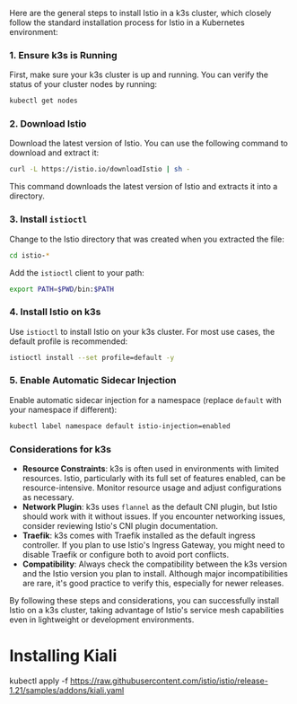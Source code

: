 Here are the general steps to install Istio in a k3s cluster, which closely follow the standard installation process for Istio in a Kubernetes environment:

### 1. Ensure k3s is Running

First, make sure your k3s cluster is up and running. You can verify the status of your cluster nodes by running:

```bash
kubectl get nodes
```

### 2. Download Istio

Download the latest version of Istio. You can use the following command to download and extract it:

```bash
curl -L https://istio.io/downloadIstio | sh -
```

This command downloads the latest version of Istio and extracts it into a directory.

### 3. Install `istioctl`

Change to the Istio directory that was created when you extracted the file:

```bash
cd istio-*
```

Add the `istioctl` client to your path:

```bash
export PATH=$PWD/bin:$PATH
```

### 4. Install Istio on k3s

Use `istioctl` to install Istio on your k3s cluster. For most use cases, the default profile is recommended:

```bash
istioctl install --set profile=default -y
```

### 5. Enable Automatic Sidecar Injection

Enable automatic sidecar injection for a namespace (replace `default` with your namespace if different):

```bash
kubectl label namespace default istio-injection=enabled
```

### Considerations for k3s

- **Resource Constraints**: k3s is often used in environments with limited resources. Istio, particularly with its full set of features enabled, can be resource-intensive. Monitor resource usage and adjust configurations as necessary.
- **Network Plugin**: k3s uses `flannel` as the default CNI plugin, but Istio should work with it without issues. If you encounter networking issues, consider reviewing Istio's CNI plugin documentation.
- **Traefik**: k3s comes with Traefik installed as the default ingress controller. If you plan to use Istio's Ingress Gateway, you might need to disable Traefik or configure both to avoid port conflicts.
- **Compatibility**: Always check the compatibility between the k3s version and the Istio version you plan to install. Although major incompatibilities are rare, it's good practice to verify this, especially for newer releases.

By following these steps and considerations, you can successfully install Istio on a k3s cluster, taking advantage of Istio's service mesh capabilities even in lightweight or development environments.


# Installing Kiali

kubectl apply -f https://raw.githubusercontent.com/istio/istio/release-1.21/samples/addons/kiali.yaml